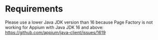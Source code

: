 # Requirements

Please use a lower Java JDK version than 16 because Page Factory is not working for Appium with Java JDK 16 and above: https://github.com/appium/java-client/issues/1619